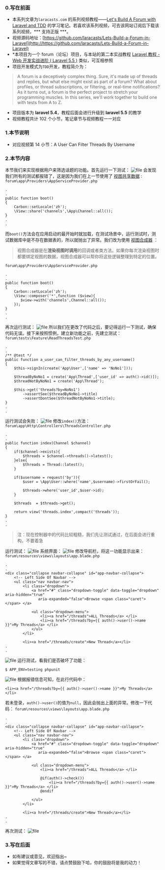 ### 0.写在前面
* 本系列文章为`laracasts.com` 的系列视频教程——[Let's Build A Forum with Laravel and TDD](https://laracasts.com/series/lets-build-a-forum-with-laravel) 的学习笔记。若喜欢该系列视频，可去该网站订阅后下载该系列视频，*** 支持正版 ***。
* 视频源码地址：[https://github.com/laracasts/Lets-Build-a-Forum-in-Laravel](http://https://github.com/laracasts/Lets-Build-a-Forum-in-Laravel)
* *本项目为一个 forum（论坛）项目，与本站的第二本实战教程 [Laravel 教程 - Web 开发实战进阶 ( Laravel 5.5 )](https://laravel-china.org/courses/laravel-intermediate-training-5.5) 类似，可互相参照
* 项目开发模式为`TDD`开发，教程简介为：
> A forum is a deceptively complex thing. Sure, it's made up of threads and replies, but what else might exist as part of a forum? What about profiles, or thread subscriptions, or filtering, or real-time notifications? As it turns out, a forum is the perfect project to stretch your programming muscles. In this series, we'll work together to build one with tests from A to Z.
* 项目版本为 **laravel 5.4**，教程后面会进行升级到 **laravel 5.5** 的教学
* 视频教程共计 102 个小节，笔记章节与视频教程一一对应

### 1.本节说明
* 对应视频第 14 小节：A User Can Filter Threads By Username

### 2.本节内容
本节我们来实现根据用户来筛选话题的功能。首先运行一下测试：
![file](https://lccdn.phphub.org/uploads/images/201805/03/19192/jVZsSkx7wY.png?imageView2/2/w/1240/h/0)
会发现我们所有的测试都报错了，这是因为我们在上一节使用了 [视图共享数据](https://laravel-china.org/docs/laravel/5.5/views#sharing-data-with-all-views) :
`forum\app\Providers\AppServiceProvider.php`
```
.
.
public function boot()
{
	Carbon::setLocale('zh');
	\View::share('channels',\App\Channel::all());
}
.
.
```
而`boot()`方法会在应用启动的最开始时就加载，在测试场景中，运行测试时，测试数据库中是不存在数据表的，所以就抛出了异常。我们改为使用 [视图合成器](https://laravel-china.org/docs/laravel/5.5/views#b492db) ：
> 视图合成器是在**渲染视图时调用**的回调或者类方法。如果你每次渲染视图时都要绑定视图的数据，视图合成器可以帮你将这些逻辑整理到特定的位置。

`forum\app\Providers\AppServiceProvider.php`
```
.
.
public function boot()
{
	Carbon::setLocale('zh');
	\View::composer('*',function ($view){
	   $view->with('channels',Channel::all()); 
	});
}
.
.
```
再次运行测试：
![file](https://lccdn.phphub.org/uploads/images/201805/03/19192/VD4YIVNWoj.png?imageView2/2/w/1240/h/0)
所以我们在更改了代码之后，要记得运行一下测试，确保代码无误。接下来按照惯例，建立新功能之前，先建立测试：
`forum\tests\Feature\ReadThreadsTest.php`
```
.
.
/** @test */
public function a_user_can_filter_threads_by_any_username()
{
	$this->signIn(create('App\User',['name' => 'NoNo1']));

	$threadByNoNo1 = create('App\Thread',['user_id' => auth()->id()]);
	$threadNotByNoNo1 = create('App\Thread');

	$this->get('threads?by=NoNo1')
		->assertSee($threadByNoNo1->title)
		->assertDontSee($threadNotByNoNo1->title);
}
.
.
```
运行测试会失败：
![file](https://lccdn.phphub.org/uploads/images/201805/03/19192/0KHBBkw8mE.png?imageView2/2/w/1240/h/0)
修改`index()`方法：
`forum\app\Http\Controllers\ThreadsController.php`
```
.
.
public function index(Channel $channel)
{
	if($channel->exists){
		$threads = $channel->threads()->latest();
	}else{
		$threads = Thread::latest();
	}

	if($username = request('by')){
		$user = \App\User::where('name',$username)->firstOrFail();

		$threads->where('user_id',$user->id);
	}

	$threads  = $threads->get();

	return view('threads.index',compact('threads'));
}
.
.
```
> 注：现在控制器中的代码比较粗糙，我们先让测试通过，在后面会进行重构，不要着急

运行测试：
![file](https://lccdn.phphub.org/uploads/images/201805/04/19192/Y5OLoSocWQ.png?imageView2/2/w/1240/h/0)
系统界面：
![file](https://lccdn.phphub.org/uploads/images/201805/04/19192/RhSrJac0nS.png?imageView2/2/w/1240/h/0)
修改导航栏，将这一功能显示出来：
`forum\resources\views\layouts\app.blade.php`
```
.
.
<div class="collapse navbar-collapse" id="app-navbar-collapse">
	<!-- Left Side Of Navbar -->
	<ul class="nav navbar-nav">
		<li class="dropdown">
			<a href="#" class="dropdown-toggle" data-toggle="dropdown" aria-hidden="true"
			   aria-expanded="false">Browse <span class="caret"></span> </a>

			<ul class="dropdown-menu">
				<li><a href="/threads">ALL Threads</a> </li>
				<li><a href="/threads?by={{ auth()->user()->name }}">My Threads</a> </li>
			</ul>
		</li>

		<li><a href="/threads/create">New Thread</a></li>
.
.
```
![file](https://lccdn.phphub.org/uploads/images/201805/04/19192/C58raWJiAb.png?imageView2/2/w/1240/h/0)
运行测试，看我们是否破坏了功能：
```
$ APP_ENV=testing phpunit
```
![file](https://lccdn.phphub.org/uploads/images/201805/04/19192/ZKQFfxl0L7.png?imageView2/2/w/1240/h/0)
根据报错信息可知，在此行代码中：
```
<li><a href="/threads?by={{ auth()->user()->name }}">My Threads</a> </li>
```
若未登录，`auth()->user()`的值为`null`，因此会抛出上面的异常。修改一下代码：
`forum\resources\views\layouts\app.blade.php`
```
.
.
<div class="collapse navbar-collapse" id="app-navbar-collapse">
	<!-- Left Side Of Navbar -->
	<ul class="nav navbar-nav">
		<li class="dropdown">
			<a href="#" class="dropdown-toggle" data-toggle="dropdown" aria-hidden="true"
			   aria-expanded="false">Browse <span class="caret"></span> </a>

			<ul class="dropdown-menu">
				<li><a href="/threads">ALL Threads</a> </li>
				
				@if(auth()->check())
					<li><a href="/threads?by={{ auth()->user()->name }}">My Threads</a> </li>
				@endif
				
			</ul>
		</li>

		<li><a href="/threads/create">New Thread</a></li>
.
.
```
再次测试：
![file](https://lccdn.phphub.org/uploads/images/201805/04/19192/iYQw9Ew18l.png?imageView2/2/w/1240/h/0)
### 3.写在后面
* 如有建议或意见，欢迎指出~
* 如果觉得文章写的不错，请点赞鼓励下哈，你的鼓励将是我的动力！